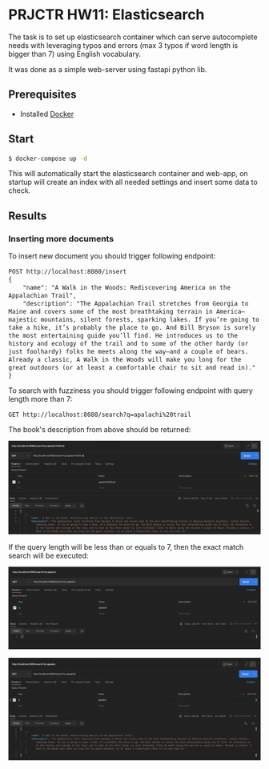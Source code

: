 # PRJCTR HW11: Elasticsearch

The task is to set up elasticsearch container which can serve 
autocomplete needs with leveraging typos and errors 
(max 3 typos if word length is bigger than 7) using English vocabulary.

It was done as a simple web-server using fastapi python lib.

## Prerequisites

* Installed [Docker](https://www.docker.com/products/docker-desktop/)

## Start

```bash
$ docker-compose up -d
```

This will automatically start the elasticsearch container and web-app, 
on startup will create an index with all needed settings and insert 
some data to check.

## Results

### Inserting more documents

To insert new document you should trigger following endpoint:

```
POST http://localhost:8080/insert
{
    "name": "A Walk in the Woods: Rediscovering America on the Appalachian Trail",
    "description": "The Appalachian Trail stretches from Georgia to Maine and covers some of the most breathtaking terrain in America—majestic mountains, silent forests, sparking lakes. If you’re going to take a hike, it’s probably the place to go. And Bill Bryson is surely the most entertaining guide you’ll find. He introduces us to the history and ecology of the trail and to some of the other hardy (or just foolhardy) folks he meets along the way—and a couple of bears. Already a classic, A Walk in the Woods will make you long for the great outdoors (or at least a comfortable chair to sit and read in)."
}
```

To search with fuzziness you should trigger following endpoint 
with query length more than 7:

```
GET http://localhost:8080/search?q=apalachi%20trail
```

The book's description from above should be returned:

![Fuzzy search success](./images/fuzzy_success.png)

If the query length will be less than or equals to 7, 
then the exact match search will be executed:

![Exact match wrong](./images/exact_match_wrong.png)

![Exact match success](./images/exact_match_success.png)
